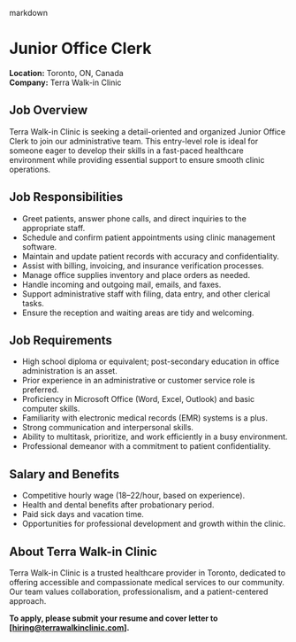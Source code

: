 markdown
# **Junior Office Clerk**  
**Location:** Toronto, ON, Canada  
**Company:** Terra Walk-in Clinic  

## **Job Overview**  
Terra Walk-in Clinic is seeking a detail-oriented and organized Junior Office Clerk to join our administrative team. This entry-level role is ideal for someone eager to develop their skills in a fast-paced healthcare environment while providing essential support to ensure smooth clinic operations.  

## **Job Responsibilities**  
- Greet patients, answer phone calls, and direct inquiries to the appropriate staff.  
- Schedule and confirm patient appointments using clinic management software.  
- Maintain and update patient records with accuracy and confidentiality.  
- Assist with billing, invoicing, and insurance verification processes.  
- Manage office supplies inventory and place orders as needed.  
- Handle incoming and outgoing mail, emails, and faxes.  
- Support administrative staff with filing, data entry, and other clerical tasks.  
- Ensure the reception and waiting areas are tidy and welcoming.  

## **Job Requirements**  
- High school diploma or equivalent; post-secondary education in office administration is an asset.  
- Prior experience in an administrative or customer service role is preferred.  
- Proficiency in Microsoft Office (Word, Excel, Outlook) and basic computer skills.  
- Familiarity with electronic medical records (EMR) systems is a plus.  
- Strong communication and interpersonal skills.  
- Ability to multitask, prioritize, and work efficiently in a busy environment.  
- Professional demeanor with a commitment to patient confidentiality.  

## **Salary and Benefits**  
- Competitive hourly wage ($18–$22/hour, based on experience).  
- Health and dental benefits after probationary period.  
- Paid sick days and vacation time.  
- Opportunities for professional development and growth within the clinic.  

## **About Terra Walk-in Clinic**  
Terra Walk-in Clinic is a trusted healthcare provider in Toronto, dedicated to offering accessible and compassionate medical services to our community. Our team values collaboration, professionalism, and a patient-centered approach.  

**To apply, please submit your resume and cover letter to [hiring@terrawalkinclinic.com].**